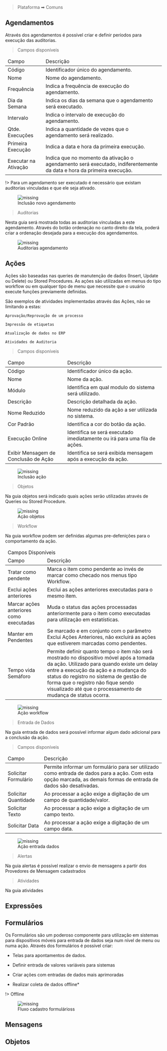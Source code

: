 > Plataforma &#10145; Comuns

## Agendamentos

Através dos agendamentos é possível criar e definir períodos para execução das auditorias.

> Campos disponíveis

<table>
<thead>
<td>Campo</td>
<td>Descrição</td>
</thead>
<tr><td>Código</td><td>Identificador único do agendamento.</td></tr>
<tr><td>Nome</td><td>Nome do agendamento.</td></tr>
<tr><td>Frequência</td><td>Indica a frequência de execução do agendamento.</td></tr>
<tr><td>Dia da Semana</td><td>Indica os dias da semana que o agendamento será executado.</td></tr>
<tr><td>Intervalo</td><td>Indica o intervalo de execução do agendamento.</td></tr>
<tr><td>Qtde. Execuções</td><td>Indica a quantidade de vezes que o agendamento será realizado.</td></tr>
<tr><td>Primeira Execução</td><td>Indica a data e hora da primeira execução.</td></tr>
<tr><td>Executar na Ativação</td><td>Indica que no momento da ativação o agendamento será executado, indiferentemente da data e hora da primeira execução.</td></tr>
</table>

!> Para um agendamento ser executado é necessário que existam auditorias vinculadas e que ele seja ativado.

<figure>
    <img src="./_assets/img/comuns_agendamentos_inclusao.png" alt='missing' />
    <figcaption>Inclusão novo agendamento</figcaption>
</figure>

> Auditorias

Nesta guia será mostrada todas as auditorias vinculadas a este agendamento. Através do botão ordenação no canto direito da tela, poderá criar a ordenação desejada para a execução dos agendamentos.

<figure>
    <img src="./_assets/img/comuns_agendamentos_auditorias.png" alt='missing' />
    <figcaption>Auditorias agendamento</figcaption>
</figure>


## Ações

Ações são baseadas nas queries de manutenção de dados (Insert, Update ou Delete) ou Stored Procedures. As ações são utilizadas em menus do tipo workflow ou em qualquer tipo de menu que necessite que o usuário execute funções previamente definidas.

São exemplos de atividades implementadas através das Ações, não se limitando a estas:

`Aprovação/Reprovação de um processo`

`Impressão de etiquetas`

`Atualização de dados no ERP`

`Atividades de Auditoria`

> Campos disponíveis

<table>
<thead>
<td>Campo</td>
<td>Descrição</td>
</thead>
<tr><td>Código</td><td>Identificador único da ação.</td></tr>
<tr><td>Nome</td><td>Nome da ação.</td></tr>
<tr><td>Módulo</td><td>Identifica em qual modulo do sistema será utilizado.</td></tr>
<tr><td>Descrição</td><td>Descrição detalhada da ação.</td></tr>
<tr><td>Nome Reduzido</td><td>Nome reduzido da ação a ser utilizada no sistema.</td></tr>
<tr><td>Cor Padrão</td><td>Identifica a cor do botão da ação.</td></tr>
<tr><td>Execução Online</td><td>Identifica se será executado imediatamente ou irá para uma fila de ações.</td></tr>
<tr><td>Exibir Mensagem de Conclusão de Ação</td><td>Identifica se será exibida mensagem após a execução da ação.</td></tr>
</table>

<figure>
    <img src="./_assets/img/comuns_acoes_inclusao.png" alt='missing' />
    <figcaption>Inclusão ação</figcaption>
</figure>

> Objetos

Na guia objetos será indicado quais ações serão utilizadas através de Queries ou Stored Procedure.

<figure>
    <img src="./_assets/img/comuns_acoes_objetos.png" alt='missing' />
    <figcaption>Ação objetos</figcaption>
</figure>

> Workflow 

Na guia workflow podem ser definidas algumas pre-defenições para o comportamento da ação.

<table>
<thead class="thead-top">
<td colspan="2"> Campos Disponíveis  </td>    
</thead>    
<thead>
<td>Campo</td>
<td>Descrição</td>
</thead>
<tr><td>Tratar como pendente</td><td>Marca o item como pendente ao invés de marcar como checado nos menus tipo Workflow.</td></tr>
<tr><td>Exclui ações anteriores</td><td>Exclui as ações anteriores executadas para o mesmo item.</td></tr>
<tr><td>Marcar ações anteriores como executadas</td><td>Muda o status das ações processadas anteriormente para o item como executadas para utilização em estatísticas.</td></tr>
<tr><td>Manter em Pendentes</td><td>Se marcado e em conjunto com o parâmetro Exclui Ações Anteriores, não excluirá as ações que estiverem marcadas como pendentes.</td></tr>
<tr><td>Tempo vida Semáforo</td><td>Permite definir quanto tempo o item não será mostrado no dispositivo móvel após a tomada da ação. Utilizado para quando existe um delay entre a execução da ação e a mudança do status do registro no sistema de gestão de forma que o registro não fique sendo visualizado até que o processamento de mudança de status ocorra.</td></tr>
</table>

<figure>
    <img src="./_assets/img/comuns_acoes_workflow.png" alt='missing' />
    <figcaption>Ação workflow</figcaption>
</figure>

> Entrada de Dados

Na guia entrada de dados será possível informar algum dado adicional para a conclusão da ação.

> Campos disponíveis

<table>
<thead>
<td>Campo</td>
<td>Descrição</td>
</thead>
<tr><td>Solicitar Formulário</td><td>Permite informar um formulário para ser utilizado como entrada de dados para a ação. Com esta opção marcada, as demais formas de entrada de dados são desativadas.</td></tr>
<tr><td>Solicitar Quantidade</td><td>Ao processar a ação exige a digitação de um campo de quantidade/valor.</td></tr>
<tr><td>Solicitar Texto</td><td> Ao processar a ação exige a digitação de um campo texto.</td></tr>
<tr><td>Solicitar Data</td><td>Ao processar a ação exige a digitação de um campo data.</td></tr>
</table>

<figure>
    <img src="./_assets/img/comuns_acoes_entradadados.png" alt='missing' />
    <figcaption>Ação entrada dados</figcaption>
</figure>


> Alertas

Na guia alertas é possível realizar o envio de mensagens a partir dos Provedores de Mensagem cadastrados


> Atividades

Na guia atividades 

## Expressões

## Formulários

Os Formulários são um poderoso componente para utilização em sistemas para dispositivos móveis para entrada de dados seja num nível de menu ou numa ação. Através dos formulários é possível criar:

* Telas para apontamentos de dados.

* Definir entrada de valores variáveis para sistemas

* Criar ações com entradas de dados mais aprimoradas

* Realizar coleta de dados offline*

!> Offline

<figure>
    <img src="./_assets/img/comuns_formularios_diagrama.png" alt='missing' />
    <figcaption>Fluxo cadastro formulárioss</figcaption>
</figure>



## Mensagens

## Objetos

